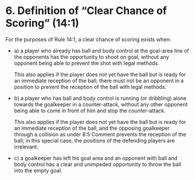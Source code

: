 # 6. Definition of “Clear Chance of Scoring” (14:1)

For the purposes of Rule 14:1, a clear chance of scoring exists when:

- a) a player who already has ball and body control at the goal-area line of the opponents
  has the opportunity to shoot on goal, without any opponent being able to prevent the
  shot with legal methods.
  
  This also applies if the player does not yet have the ball but is ready for an immediate
  reception of the ball; there must not be an opponent in a position to prevent the
  reception of the ball with legal methods.
- b) a player who has ball and body control is running (or dribbling) alone towards the
  goalkeeper in a counter-attack, without any other opponent being able to come in front
  of him and stop the counter-attack.
  
  This also applies if the player does not yet have the ball but is ready for an immediate
  reception of the ball, and the opposing goalkeeper through a collision as under 8:5
  Comment prevents the reception of the ball; in this special case, the positions of the
  defending players are irrelevant.
- c) a goalkeeper has left his goal area and an opponent with ball and body control has a
  clear and unimpeded opportunity to throw the ball into the empty goal. 

